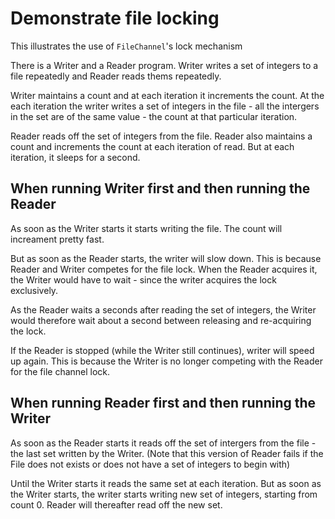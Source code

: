 # Demonstrate file locking

This illustrates the use of `FileChannel`'s lock mechanism

There is a Writer and a Reader program. Writer writes a set of integers to a file repeatedly and 
Reader reads thems repeatedly.

Writer maintains a count and at each iteration it increments the count. At the each iteration the
writer writes a set of integers in the file - all the intergers in the set are of the same value - 
the count at that particular iteration.

Reader reads off the set of integers from the file. Reader also maintains a count and increments the
count at each iteration of read. But at each iteration, it sleeps for a second.

## When running Writer first and then running the Reader

As soon as the Writer starts it starts writing the file. The count will increament pretty fast.

But as soon as the Reader starts, the writer will slow down. This is because Reader and Writer 
competes for the file lock. When the Reader acquires it, the Writer would have to wait - since the 
writer acquires the lock exclusively. 

As the Reader waits a seconds after reading the set of integers, the Writer would therefore wait 
about a second between releasing and re-acquiring the lock.

If the Reader is stopped (while the Writer still continues), writer will speed up again. This is 
because the Writer is no longer competing with the Reader for the file channel lock.

 
## When running Reader first and then running the Writer

As soon as the Reader starts it reads off the set of intergers from the file - the last set written
by the Writer. (Note that this version of Reader fails if the File does not exists or does not have
a set of integers to begin with)

Until the Writer starts it reads the same set at each iteration. But as soon as the Writer starts,
the writer starts writing new set of integers, starting from count 0. Reader will thereafter read 
off the new set.




